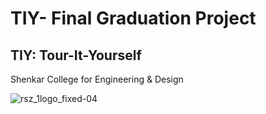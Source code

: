 # TIY- Final Graduation Project
## TIY: Tour-It-Yourself 
Shenkar College for Engineering & Design

![rsz_1logo_fixed-04](https://github.com/TIY-Tour-It-Yourself/TIY-final-project/assets/60816491/f8485ceb-80f4-4564-8ef8-4fa396c1e40a)

